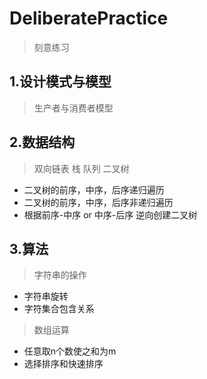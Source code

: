 # DeliberatePractice
> 刻意练习

## 1.设计模式与模型
> 生产者与消费者模型

## 2.数据结构
> 双向链表
> 栈
> 队列
> 二叉树
- 二叉树的前序，中序，后序递归遍历
- 二叉树的前序，中序，后序非递归遍历
- 根据前序-中序 or 中序-后序 逆向创建二叉树

## 3.算法

> 字符串的操作
- 字符串旋转
- 字符集合包含关系

> 数组运算
- 任意取n个数使之和为m
- 选择排序和快速排序

